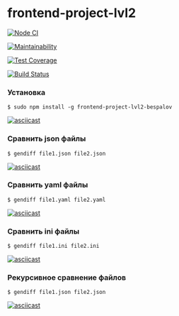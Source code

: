 # frontend-project-lvl2

[![Node CI](https://github.com/Evgenymir/frontend-project-lvl2/workflows/Node%20CI/badge.svg)](https://github.com/Evgenymir/frontend-project-lvl2/actions)

[![Maintainability](https://api.codeclimate.com/v1/badges/8219f5a032473ffec1d0/maintainability)](https://codeclimate.com/github/Evgenymir/frontend-project-lvl2/maintainability)

[![Test Coverage](https://api.codeclimate.com/v1/badges/8219f5a032473ffec1d0/test_coverage)](https://codeclimate.com/github/Evgenymir/frontend-project-lvl2/test_coverage)

[![Build Status](https://travis-ci.org/Evgenymir/frontend-project-lvl2.svg?branch=master)](https://travis-ci.org/Evgenymir/frontend-project-lvl2)


### Установка
```
$ sudo npm install -g frontend-project-lvl2-bespalov
```
[![asciicast](https://asciinema.org/a/njwAMZhOGP2HM4FRf5tJhrlY5.svg)](https://asciinema.org/a/njwAMZhOGP2HM4FRf5tJhrlY5)

### Сравнить json файлы
```
$ gendiff file1.json file2.json
```
[![asciicast](https://asciinema.org/a/5XRd6VxFxgH1Fw9P6AkCr5yYM.svg)](https://asciinema.org/a/5XRd6VxFxgH1Fw9P6AkCr5yYM)

### Сравнить yaml файлы
```
$ gendiff file1.yaml file2.yaml
```
[![asciicast](https://asciinema.org/a/m4oSaq25pIVNRy4EbvHz4cqhZ.svg)](https://asciinema.org/a/m4oSaq25pIVNRy4EbvHz4cqhZ)

### Сравнить ini файлы
```
$ gendiff file1.ini file2.ini
```
[![asciicast](https://asciinema.org/a/eFmi865kemsLxEaosaCQnyr8p.svg)](https://asciinema.org/a/eFmi865kemsLxEaosaCQnyr8p)

### Рекурсивное сравнение файлов
```
$ gendiff file1.json file2.json
```
[![asciicast](https://asciinema.org/a/ZXu7BFPzF3g9H5o1gobfMYDun.svg)](https://asciinema.org/a/ZXu7BFPzF3g9H5o1gobfMYDun)